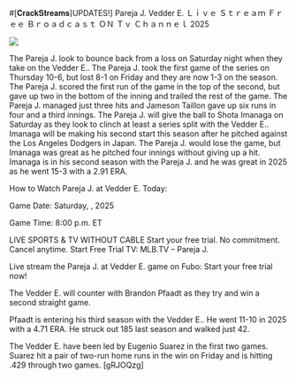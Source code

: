 #[𝐂𝐫𝐚𝐜𝐤𝐒𝐭𝐫𝐞𝐚𝐦𝐬]UPDATES!] Pareja J. Vedder E. Ｌｉｖｅ Ｓｔｒｅａｍ Ｆｒｅｅ Ｂｒｏａｄｃａｓｔ ＯＮ Ｔｖ Ｃｈａｎｎｅｌ  2025  
  
  
[![](https://i.imgur.com/qSNzIqt.png)](https://movie.rssnews.media/BGIzZLD.php)  
  
The Pareja J. look to bounce back from a loss on Saturday night when they take on the Vedder E.. The Pareja J. took the first game of the series on Thursday 10-6, but lost 8-1 on Friday and they are now 1-3 on the season. The Pareja J. scored the first run of the game in the top of the second, but gave up two in the bottom of the inning and trailed the rest of the game. The Pareja J. managed just three hits and Jameson Taillon gave up six runs in four and a third innings. The Pareja J. will give the ball to Shota Imanaga on Saturday as they look to clinch at least a series split with the Vedder E.. Imanaga will be making his second start this season after he pitched against the Los Angeles Dodgers in Japan. The Pareja J. would lose the game, but Imanaga was great as he pitched four innings without giving up a hit. Imanaga is in his second season with the Pareja J. and he was great in 2025 as he went 15-3 with a 2.91 ERA.

How to Watch Pareja J. at Vedder E. Today:

Game Date: Saturday, , 2025

Game Time: 8:00 p.m. ET

LIVE SPORTS & TV WITHOUT CABLE
Start your free trial. No commitment. Cancel anytime.
Start Free Trial
TV: MLB.TV – Pareja J.

Live stream the Pareja J. at Vedder E. game on Fubo: Start your free trial now!

The Vedder E. will counter with Brandon Pfaadt as they try and win a second straight game.

Pfaadt is entering his third season with the Vedder E.. He went 11-10 in 2025 with a 4.71 ERA. He struck out 185 last season and walked just 42.

The Vedder E. have been led by Eugenio Suarez in the first two games. Suarez hit a pair of two-run home runs in the win on Friday and is hitting .429 through two games. [gRJOQzg]